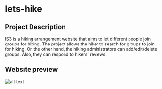 # lets-hike

## Project Description
IS3 is a hiking arrangement website that aims to let different people join groups for hiking. The project allows the hiker to search for groups to join for hiking. On the other hand, the hiking administrators can add/edit/delete groups. Also, they can respond to hikers' reviews.


## Website preview
![alt text](https://i.imgur.com/DNrOKEd.jpg "Lets Hike website preview")

